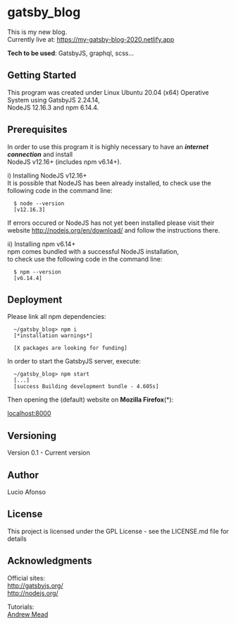 # gatsby_blog

This is my new blog. <br />
Currently live at: https://my-gatsby-blog-2020.netlify.app <br />

**Tech to be used**: GatsbyJS, graphql, scss...

## Getting Started

This program was created under Linux Ubuntu 20.04 (x64) Operative System using GatsbyJS 2.24.14, <br />
NodeJS 12.16.3 and npm 6.14.4.

## Prerequisites

In order to use this program it is highly necessary to have an **_internet connection_** and install <br /> NodeJS v12.16+ (includes npm v6.14+).

i) Installing NodeJS v12.16+ <br />
It is possible that NodeJS has been already installed, to check use the following code in the command line:

```
  $ node --version
  [v12.16.3]
```

If errors occured or NodeJS has not yet been installed please visit their<br />
website http://nodejs.org/en/download/ and follow the instructions there.

ii) Installing npm v6.14+<br />
npm comes bundled with a successful NodeJS installation,<br />
to check use the following code in the command line:

```
  $ npm --version
  [v6.14.4]
```

## Deployment

Please link all npm dependencies:

```
  ~/gatsby_blog> npm i
  [*installation warnings*]

  [X packages are looking for funding]
```

In order to start the GatsbyJS server, execute:

```
  ~/gatsby_blog> npm start
  [...]
  [success Building development bundle - 4.605s]
```

Then opening the (default) website on **Mozilla Firefox**(\*):

[localhost:8000](http://localhost:8000)

## Versioning

Version 0.1 - Current version

## Author

Lucio Afonso

## License

This project is licensed under the GPL License - see the LICENSE.md file for details

## Acknowledgments

Official sites:<br />
http://gatsbyjs.org/<br />
http://nodejs.org/<br />

Tutorials:<br />
[Andrew Mead](https://youtu.be/8t0vNu2fCCM)
